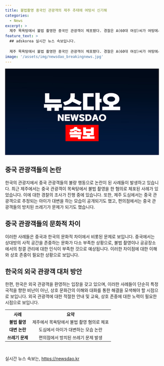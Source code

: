 ```yaml
---
title: 불법촬영 중국인 관광객의 제주 추태에 여탕서 신기해
categories:
  - News
excerpt: >
  제주 목욕탕에서 불법 촬영한 중국인 관광객이 체포됐다. 경찰은 A(60대 여성)씨가 여탕에서 다른 이용객들을 휴대전화로 촬영한 혐의를 조사 중이다. 이는 최근 중국 관광객들의 제주에서의 부적절한 행동과 관련된 논란에 더해진 사례이다. 과거에는 아이가 대변 행위를 한 모습과 편의점에서의 방치된 음식물 쓰레기가 논란이 됐었다. 이러한 사례들은 제주에서 외국인 관광객들의 행동에 대한 우려를 증폭시키고 있다.
feature_text: >
  ## adskorea 실시간 뉴스 속보입니다.

  제주 목욕탕에서 불법 촬영한 중국인 관광객이 체포됐다. 경찰은 A(60대 여성)씨가 여탕에서 다른 이용객들을 휴대전화로 촬영한 혐의를 조사 중이다. 이는 최근 중국 관광객들의 제주에서의 부적절한 행동과 관련된 논란에 더해진 사례이다. 과거에는 아이가 대변 행위를 한 모습과 편의점에서의 방치된 음식물 쓰레기가 논란이 됐었다. 이러한 사례들은 제주에서 외국인 관광객들의 행동에 대한 우려를 증폭시키고 있다.
image: '/assets/img/newsdao_breakingnews.jpg'
---
```


<p><img src="/assets/img/newsdao_breakingnews.jpg" alt="adskorea 속보" /></p>

<h2 data-ke-size="size26">중국 관광객들의 논란</h2>

<p data-ke-size="size16">한국의 관광지에서 중국 관광객들의 불량 행동으로 논란이 된 사례들이 발생하고 있습니다. 최근 제주에서는 중국 관광객이 목욕탕에서 불법 촬영을 한 혐의로 체포된 사례가 있었습니다. 이에 대한 경찰의 조사가 진행 중에 있습니다. 또한, 제주 도심에서는 중국 관광객으로 추정되는 아이가 대변을 하는 모습이 공개되기도 했고, 편의점에서는 중국 관광객들의 방치된 쓰레기가 문제가 되기도 했습니다.</p>

<h2 data-ke-size="size26">중국 관광객들의 문화적 차이</h2>

<p data-ke-size="size16">이러한 사례들은 중국과 한국의 문화적 차이에서 비롯된 문제로 보입니다. 중국에서는 상대방의 사적 공간을 존중하는 문화가 다소 부족한 상황으로, 불법 촬영이나 공공장소에서의 청결 관리에 대한 인식이 부족한 것으로 예상됩니다. 이러한 차이점에 대한 이해와 상호 존중이 필요한 상황으로 보입니다.</p>

<h2 data-ke-size="size26">한국의 외국 관광객 대처 방안</h2>

<p data-ke-size="size16">한편, 한국은 외국 관광객을 환영하는 입장을 갖고 있으며, 이러한 사례들이 단순히 특정 국적을 향한 비난이 아닌, 상호 문화간의 이해와 대화를 통한 해결을 모색해야 할 시점으로 보입니다. 외국 관광객에 대한 적절한 안내 및 교육, 상호 존중에 대한 노력이 필요한 시점으로 보입니다. </p>

<table>
    <tr>
        <th>사례</th>
        <th>요약</th>
    </tr>
    <tr>
        <td style="text-align: center; height: 17px;"><b>불법 촬영</b></td>
        <td style="text-align: center; height: 17px;">제주에서 목욕탕에서 불법 촬영 혐의로 체포</td>
    </tr>
    <tr>
        <td style="text-align: center; height: 17px;"><b>대변 논란</b></td>
        <td style="text-align: center; height: 17px;">도심에서 아이가 대변하는 모습 논란</td>
    </tr>
    <tr>
        <td style="text-align: center; height: 17px;"><b>쓰레기 문제</b></td>
        <td style="text-align: center; height: 17px;">편의점에서 방치된 쓰레기 문제 발생</td>
    </tr>
</table>

<p data-ke-size="size16">&nbsp;</p>
실시간 뉴스 속보는, <a href="https://newsdao.kr" rel="dofollow">https://newsdao.kr</a>


